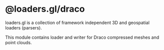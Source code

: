 # @loaders.gl/draco

loaders.gl is a collection of framework independent 3D and geospatial loaders (parsers).

This module contains loader and writer for Draco compressed meshes and point clouds.